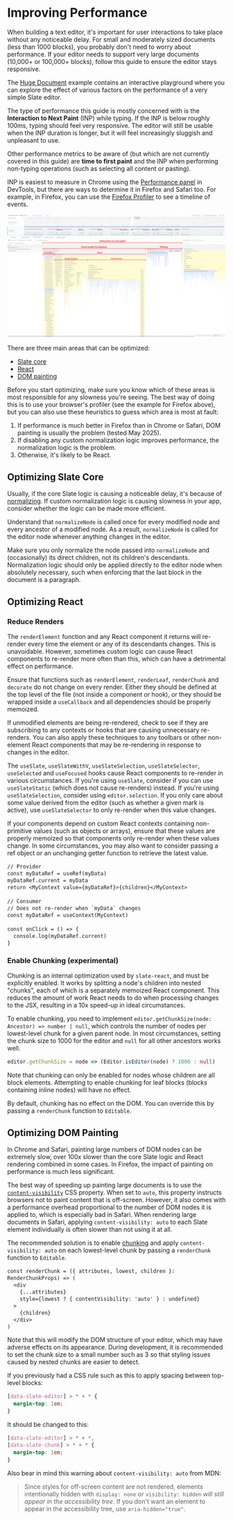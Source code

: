 # Improving Performance

When building a text editor, it's important for user interactions to take place without any noticeable delay. For small and moderately sized documents (less than 1000 blocks), you probably don't need to worry about performance. If your editor needs to support very large documents (10,000+ or 100,000+ blocks), follow this guide to ensure the editor stays responsive.

The [Huge Document](https://slatejs.org/examples/huge-document) example contains an interactive playground where you can explore the effect of various factors on the performance of a very simple Slate editor.

The type of performance this guide is mostly concerned with is the **Interaction to Next Paint** (INP) while typing. If the INP is below roughly 100ms, typing should feel very responsive. The editor will still be usable when the INP duration is longer, but it will feel increasingly sluggish and unpleasant to use.

Other performance metrics to be aware of (but which are not currently covered in this guide) are **time to first paint** and the INP when performing non-typing operations (such as selecting all content or pasting).

INP is easiest to measure in Chrome using the [Performance panel](https://developer.chrome.com/docs/devtools/performance) in DevTools, but there are ways to determine it in Firefox and Safari too. For example, in Firefox, you can use the [Firefox Profiler](https://profiler.firefox.com/) to see a timeline of events.

![Screenshot of the Stack Chart tab of the Firefox Profiler, annotated to show a breakdown of time spent in core Slate, React, and painting the DOM.](../images/performance/firefox-inp.png)

There are three main areas that can be optimized:

- [Slate core](#optimizing-slate-core)
- [React](#optimizing-react)
- [DOM painting](#optimizing-dom-painting)

Before you start optimizing, make sure you know which of these areas is most responsible for any slowness you're seeing. The best way of doing this is to use your browser's profiler (see the example for Firefox above), but you can also use these heuristics to guess which area is most at fault:

1. If performance is much better in Firefox than in Chrome or Safari, DOM painting is usually the problem (tested May 2025).
2. If disabling any custom normalization logic improves performance, the normalization logic is the problem.
3. Otherwise, it's likely to be React.

## Optimizing Slate Core

Usually, if the core Slate logic is causing a noticeable delay, it's because of [normalizing](../concepts/11-normalizing.md). If custom normalization logic is causing slowness in your app, consider whether the logic can be made more efficient.

Understand that `normalizeNode` is called once for every modified node and every ancestor of a modified node. As a result, `normalizeNode` is called for the editor node whenever anything changes in the editor.

Make sure you only normalize the node passed into `normalizeNode` and (occasionally) its direct children, not its children's descendants. Normalization logic should only be applied directly to the editor node when absolutely necessary, such when enforcing that the last block in the document is a paragraph.

## Optimizing React

### Reduce Renders

The `renderElement` function and any React component it returns will re-render every time the element or any of its descendants changes. This is unavoidable. However, sometimes custom logic can cause React components to re-render more often than this, which can have a detrimental effect on performance.

Ensure that functions such as `renderElement`, `renderLeaf`, `renderChunk` and `decorate` do not change on every render. Either they should be defined at the top level of the file (not inside a component or hook), or they should be wrapped inside a `useCallback` and all dependencies should be properly memoized.

If unmodified elements are being re-rendered, check to see if they are subscribing to any contexts or hooks that are causing unnecessary re-renders. You can also apply these techniques to any toolbars or other non-element React components that may be re-rendering in response to changes in the editor.

The `useSlate`, `useSlateWithV`, `useSlateSelection`, `useSlateSelector`, `useSelected` and `useFocused` hooks cause React components to re-render in various circumstances. If you're using `useSlate`, consider if you can use `useSlateStatic` (which does not cause re-renders) instead. If you're using `useSlateSelection`, consider using `editor.selection`. If you only care about some value derived from the editor (such as whether a given mark is active), use `useSlateSelector` to only re-render when this value changes.

If your components depend on custom React contexts containing non-primitive values (such as objects or arrays), ensure that these values are properly memoized so that components only re-render when these values change. In some circumstances, you may also want to consider passing a ref object or an unchanging getter function to retrieve the latest value.

```tsx
// Provider
const myDataRef = useRef(myData)
myDataRef.current = myData
return <MyContext value={myDataRef}>{children}</MyContext>

// Consumer
// Does not re-render when `myData` changes
const myDataRef = useContext(MyContext)

const onClick = () => {
  console.log(myDataRef.current)
}
```

### Enable Chunking (experimental)

Chunking is an internal optimization used by `slate-react`, and must be explicitly enabled. It works by splitting a node's children into nested "chunks", each of which is a separately memoized React component. This reduces the amount of work React needs to do when processing changes to the JSX, resulting in a 10x speed-up in ideal circumstances.

To enable chunking, you need to implement `editor.getChunkSize(node: Ancestor) => number | null`, which controls the number of nodes per lowest-level chunk for a given parent node. In most circumstances, setting the chunk size to 1000 for the editor and `null` for all other ancestors works well.

```typescript
editor.getChunkSize = node => (Editor.isEditor(node) ? 1000 : null)
```

Note that chunking can only be enabled for nodes whose children are all block elements. Attempting to enable chunking for leaf blocks (blocks containing inline nodes) will have no effect.

By default, chunking has no effect on the DOM. You can override this by passing a `renderChunk` function to `Editable`.

## Optimizing DOM Painting

In Chrome and Safari, painting large numbers of DOM nodes can be extremely slow, over 100x slower than the core Slate logic and React rendering combined in some cases. In Firefox, the impact of painting on performance is much less significant.

The best way of speeding up painting large documents is to use the [`content-visibility`](https://developer.mozilla.org/en-US/docs/Web/CSS/content-visibility) CSS property. When set to `auto`, this property instructs browsers not to paint content that is off-screen. However, it also comes with a performance overhead proportional to the number of DOM nodes it is applied to, which is especially bad in Safari. When rendering large documents in Safari, applying `content-visibility: auto` to each Slate element individually is often slower than not using it at all.

The recommended solution is to enable [chunking](#enable-chunking-experimental) and apply `content-visibility: auto` on each lowest-level chunk by passing a `renderChunk` function to `Editable`.

```tsx
const renderChunk = ({ attributes, lowest, children }: RenderChunkProps) => (
  <div
    {...attributes}
    style={lowest ? { contentVisibility: 'auto' } : undefined}
  >
    {children}
  </div>
)
```

Note that this will modify the DOM structure of your editor, which may have adverse effects on its appearance. During development, it is recommended to set the chunk size to a small number such as 3 so that styling issues caused by nested chunks are easier to detect.

If you previously had a CSS rule such as this to apply spacing between top-level blocks:

```css
[data-slate-editor] > * + * {
  margin-top: 1em;
}
```

It should be changed to this:

```css
[data-slate-editor] > * + *,
[data-slate-chunk] > * + * {
  margin-top: 1em;
}
```

Also bear in mind this warning about `content-visibility: auto` from MDN:

> Since styles for off-screen content are not rendered, elements intentionally hidden with `display: none` or `visibility: hidden` _will still appear in the accessibility tree_. If you don't want an element to appear in the accessibility tree, use `aria-hidden="true"`.
